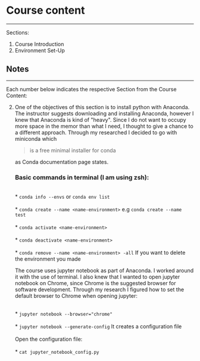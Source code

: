 # Course content
----------------
Sections:
<ol>
  <li>Course Introduction</li>
  <li>Environment Set-Up</li>
</ol>

## Notes
--------
Each number below indicates the respective Section from the Course Content:

2. One of the objectives of this section is to install python with Anaconda. The instructor suggests downloading and installing Anaconda, however I knew that Anaconda is kind of "heavy". Since I do not want to occupy more space in the memor than what I need, I thought to give a chance to a different approach. Through my researched I decided to go with miniconda which
    > is a free minimal installer for conda

    as Conda documentation page states.
    
    ### Basic commands in terminal (I am using zsh):
    
    <br>* ```conda info --envs``` or ```conda env list```</br> 
    <br>* ```conda create --name <name-environment>``` e.g ```conda create --name test```</br> 
    <br>* ```conda activate <name-environment>```</br> 
    <br>* ```conda deactivate <name-environment>```</br>
    <br>* ```conda remove --name <name-environment> -all``` If you want to delete the environment you made

    The course uses jupyter notebook as part of Anaconda. I worked around it with the use of terminal. I also knew that I wanted to open jupyter notebook on Chrome, since Chrome is the suggested browser for software development. Through my research I figured how to set the default browser to Chrome when opening jupyter:

    <br>* ```jupyter notebook --browser="chrome"```</br>
    <br>* ```jupyter notebook --generate-config``` It creates a configuration file</br>
    <br>Open the configuration file:</br>
    <br>* ```cat jupyter_notebook_config.py```</br>